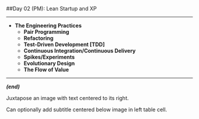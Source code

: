 <!-- .slide: data-background="resources/footer.svg" data-background-size="contain" data-background-position="bottom"  -->

##Day 02 (PM): Lean Startup and XP

- - -

* **The Engineering Practices**
  * **Pair Programming**
  * **Refactoring**
  * **Test-Driven Development [TDD]**
  * **Continuous Integration/Continuous Delivery**
  * **Spikes/Experiments**
  * **Evolutionary Design**
  * **The Flow of Value**

- - -

_**(end)**_

<aside class="notes">
  <p>
    Juxtapose an image with text centered to its right.
  </p>
  <p>
    Can optionally add subtitle centered below image in left table cell.
  </p>
</aside>
